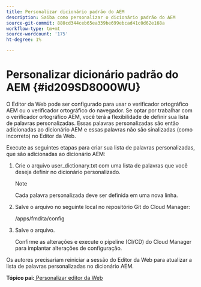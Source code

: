 ```yaml
---
title: Personalizar dicionário padrão do AEM
description: Saiba como personalizar o dicionário padrão do AEM
source-git-commit: 880cd344ceb65ea339be699ebcad41c0d62e168a
workflow-type: tm+mt
source-wordcount: '175'
ht-degree: 1%

---
```


# Personalizar dicionário padrão do AEM {#id209SD8000WU}

O Editor da Web pode ser configurado para usar o verificador ortográfico AEM ou o verificador ortográfico do navegador. Se optar por trabalhar com o verificador ortográfico AEM, você terá a flexibilidade de definir sua lista de palavras personalizadas. Essas palavras personalizadas são então adicionadas ao dicionário AEM e essas palavras não são sinalizadas \(como incorreto\) no Editor da Web.

Execute as seguintes etapas para criar sua lista de palavras personalizadas, que são adicionadas ao dicionário AEM:

1. Crie o arquivo user\_dictionary.txt com uma lista de palavras que você deseja definir no dicionário personalizado.

   >[!NOTE]
   >
   > Cada palavra personalizada deve ser definida em uma nova linha.

1. Salve o arquivo no seguinte local no repositório Git do Cloud Manager:

   /apps/fmdita/config

1. Salve o arquivo.

   Confirme as alterações e execute o pipeline \(CI/CD\) do Cloud Manager para implantar alterações de configuração.


Os autores precisariam reiniciar a sessão do Editor da Web para atualizar a lista de palavras personalizadas no dicionário AEM.

**Tópico pai:**[ Personalizar editor da Web](conf-web-editor.md)
